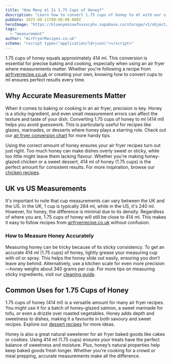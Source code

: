 ```yaml
---
title: "How Many ml Is 1.75 Cups of Honey?"
description: "Learn how to convert 1.75 cups of honey to ml with our simple guide. Perfect for baking and air fryer recipes. Get accurate measurements now!"
pubDate: 2025-08-11T00:00:00.000Z
heroImage: "https://klueoymssxwfnxsvcyhv.supabase.co/storage/v1/object/public/md/how-many-ml-is-1-75-cups-of-honey-71e5c6ed.webp"
tags:
  - "measurement"
author: "AirFryerRecipes.co.uk"
schema: "<script type=\"application/ld+json\"></script>"
---
```


<p>1.75 cups of honey equals approximately 414 ml. This conversion is essential for precise baking and cooking, especially when using an air fryer where measurements matter. Whether you're following a recipe from <a href=https://www.airfryerrecipe.co.uk/recipes>airfryerrecipe.co.uk</a> or creating your own, knowing how to convert cups to ml ensures perfect results every time.</p>

<h2>Why Accurate Measurements Matter</h2>
<p>When it comes to baking or cooking in an air fryer, precision is key. Honey is a sticky ingredient, and even small measurement errors can affect the texture and taste of your dish. Converting 1.75 cups of honey to ml (414 ml) helps you avoid guesswork. This is particularly useful for recipes like glazes, marinades, or desserts where honey plays a starring role. Check out our <a href=https://www.airfryerrecipe.co.uk/air-fryer-conversion-chart>air fryer conversion chart</a> for more handy tips.</p>

<p>Using the correct amount of honey ensures your air fryer recipes turn out just right. Too much honey can make dishes overly sweet or sticky, while too little might leave them lacking flavour. Whether you're making honey-glazed chicken or a sweet dessert, 414 ml of honey (1.75 cups) is the perfect amount for consistent results. For more inspiration, browse our <a href=https://www.airfryerrecipe.co.uk/recipe-category/chicken>chicken recipes</a>.</p>

<h2>UK vs US Measurements</h2>
<p>It's important to note that cup measurements can vary between the UK and the US. In the UK, 1 cup is typically 284 ml, while in the US, it's 240 ml. However, for honey, the difference is minimal due to its density. Regardless of where you are, 1.75 cups of honey will still be close to 414 ml. This makes it easy to follow recipes from <a href=https://www.airfryerrecipe.co.uk/>airfryerrecipe.co.uk</a> without confusion.</p>

<h3>How to Measure Honey Accurately</h3>
<p>Measuring honey can be tricky because of its sticky consistency. To get an accurate 414 ml (1.75 cups) of honey, lightly grease your measuring cup with oil or spray. This helps the honey slide out easily, ensuring you don’t leave any behind. Alternatively, use a kitchen scale for even more precision—honey weighs about 340 grams per cup. For more tips on measuring sticky ingredients, visit our <a href=https://www.airfryerrecipe.co.uk/air-fryer-cleaner>cleaning guide</a>.</p>

<h2>Common Uses for 1.75 Cups of Honey</h2>
<p>1.75 cups of honey (414 ml) is a versatile amount for many air fryer recipes. You might use it for a batch of honey-glazed salmon, a sweet marinade for tofu, or even a drizzle over roasted vegetables. Honey adds depth and sweetness to dishes, making it a favourite in both savoury and sweet recipes. Explore our <a href=https://www.airfryerrecipe.co.uk/recipe-category/dessert>dessert recipes</a> for more ideas.</p>

<p>Honey is also a great natural sweetener for air fryer baked goods like cakes or cookies. Using 414 ml (1.75 cups) ensures your treats have the perfect balance of sweetness and moisture. Plus, honey’s natural properties help keep baked goods fresh longer. Whether you're cooking for a crowd or meal prepping, accurate measurements make all the difference.</p>